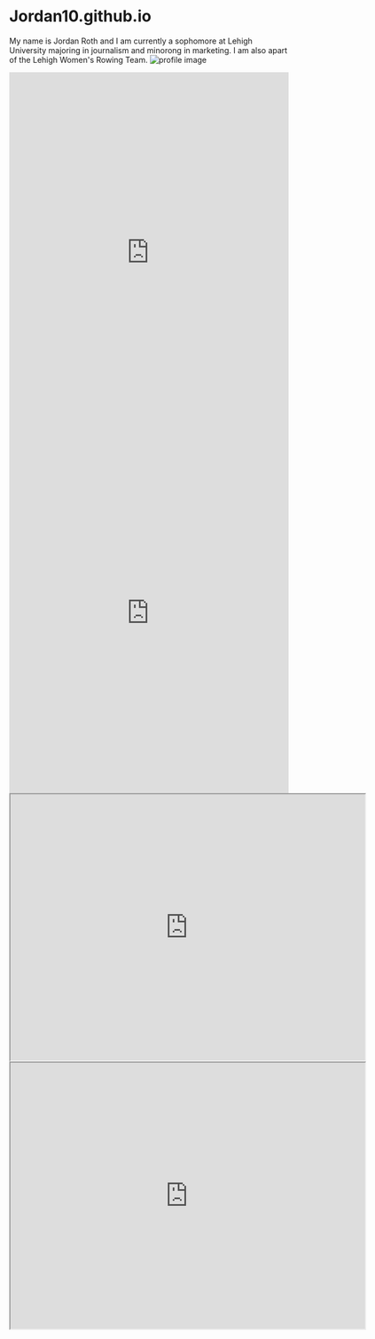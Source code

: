 # Jordan10.github.io
My name is Jordan Roth and I am currently a sophomore at Lehigh University majoring in journalism and minorong in marketing. I am also apart of the Lehigh Women's Rowing Team.
![profile image](https://github.com/jordanr10/Jordanr10.github.io/blob/main/1728052792993.jpeg?raw=true)
<iframe src='https://cdn.knightlab.com/libs/timeline3/latest/embed/index.html?source=1H1UC8IDZYiXcJ-2K8IE9OHD2iAZ51_b6ufpA8NpzcZk&font=Default&lang=en&initial_zoom=2&height=650' width='100%' height='650' webkitallowfullscreen mozallowfullscreen allowfullscreen frameborder='0'></iframe>
<iframe src='https://cdn.knightlab.com/libs/timeline3/latest/embed/index.html?source=1ChRI5CqdoATXWXGuS5fp0dPihhe4EAQujs2N84T_UR0&font=Default&lang=en&initial_zoom=2&height=650' width='100%' height='650' webkitallowfullscreen mozallowfullscreen allowfullscreen frameborder='0'></iframe>
<iframe src="https://www.google.com/maps/d/u/0/embed?mid=1ggkhVIfvWFwm10Jw7v-FaifVONHi5pc&ehbc=2E312F" width="640" height="480"></iframe>
<iframe src="https://www.google.com/maps/d/u/0/embed?mid=1yS0gP5BNtPHpAhyM-3Y95ZpdxaCo_-Y&ehbc=2E312F" width="640" height="480"></iframe>
